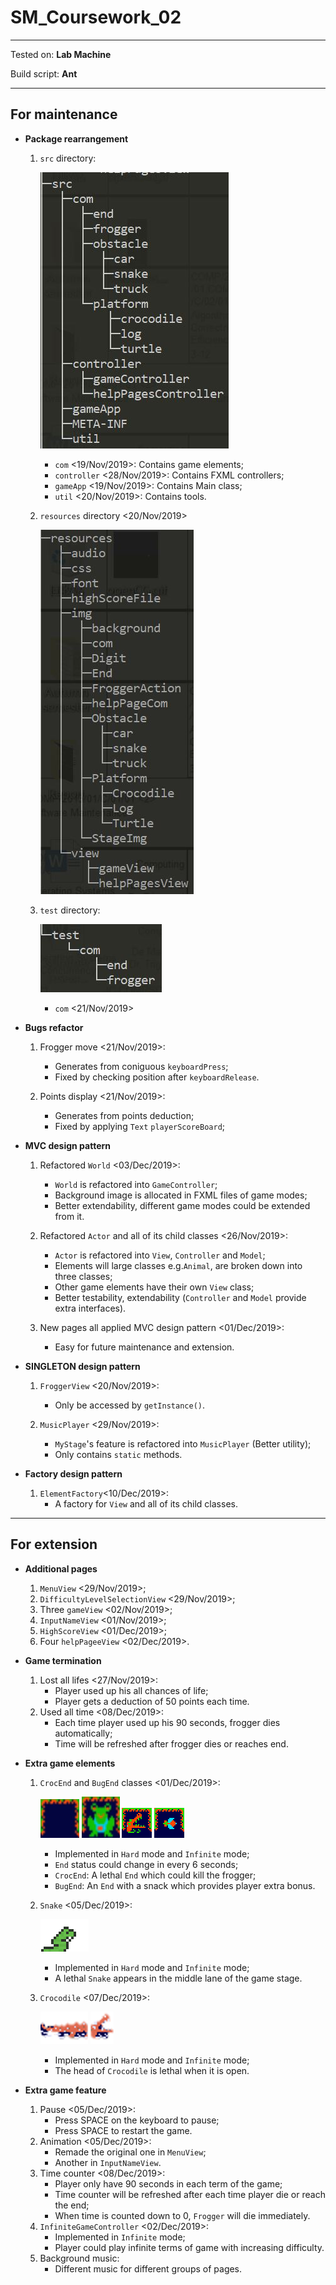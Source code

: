 # SM_Coursework_02

----

Tested on: **Lab Machine**

Build script: **Ant**

----

## **For maintenance**

* **Package rearrangement**
    1. ```src``` directory:

        ![avatar](resources/img/com/src.jpg)
        * ```com``` <19/Nov/2019>: Contains game elements;
        * ```controller``` <28/Nov/2019>: Contains FXML controllers;
        * ```gameApp``` <19/Nov/2019>: Contains Main class;
        * ```util``` <20/Nov/2019>: Contains tools.

    2. ```resources``` directory <20/Nov/2019>

        ![avatar](resources/img/com/resources.jpg)

    3. ```test``` directory:

        ![avatar](resources/img/com/test.jpg)
        * ```com``` <21/Nov/2019>

* **Bugs refactor**
    1. Frogger move <21/Nov/2019>:
        * Generates from coniguous ```keyboardPress```;
        * Fixed by checking position after ```keyboardRelease```.

    2. Points display <21/Nov/2019>:
        * Generates from points deduction;
        * Fixed by applying ```Text``` ```playerScoreBoard```;

* **MVC design pattern**
    1. Refactored ```World``` <03/Dec/2019>:
        * ```World``` is refactored into ```GameController```;
        * Background image is allocated in FXML files of game modes;
        * Better extendability, different game modes could be extended from it.

    2. Refactored ```Actor``` and all of its child classes <26/Nov/2019>:
        * ```Actor``` is refactored into ```View```, ```Controller``` and ```Model```;
        * Elements will large classes e.g.```Animal```, are broken down into three classes;
        * Other game elements have their own ```View``` class;
        * Better testability, extendability (```Controller``` and ```Model``` provide extra interfaces).

    3. New pages all applied MVC design pattern <01/Dec/2019>:
        * Easy for future maintenance and extension.

* **SINGLETON  design pattern**
    1. ```FroggerView``` <20/Nov/2019>: 
        * Only be accessed by ```getInstance()```.

    2. ```MusicPlayer``` <29/Nov/2019>: 
        * ```MyStage```'s feature is refactored into ```MusicPlayer``` (Better utility);
        * Only contains ```static``` methods.

* **Factory design pattern**
    1. ```ElementFactory```<10/Dec/2019>: 
        * A factory for ```View``` and all of its child classes.
----
## **For extension**

* **Additional pages**
    1. ```MenuView``` <29/Nov/2019>;
    2. ```DifficultyLevelSelectionView``` <29/Nov/2019>;
    3. Three ```gameView``` <02/Nov/2019>;
    4. ````InputNameView```` <01/Nov/2019>;
    5. ```HighScoreView``` <01/Dec/2019>;
    6. Four ```helpPageeView``` <02/Dec/2019>.
    
* **Game termination**
    1. Lost all lifes <27/Nov/2019>:
        * Player used up his all chances of life;
        * Player gets a deduction of 50 points each time.
    2. Used all time <08/Dec/2019>:
        * Each time player used up his 90 seconds, frogger dies automatically;
        * Time will be refreshed after frogger dies or reaches end.

* **Extra game elements**
    1. ```CrocEnd``` and ```BugEnd``` classes <01/Dec/2019>:
    
        ![avatar](resources/img/End/EmptyEnd.png)
        ![avatar](resources/img/End/FrogEnd.png)
        ![avatar](resources/img/End/CrocEnd.png)
        ![avatar](resources/img/End/BugEnd.png)
        * Implemented in ```Hard``` mode and ```Infinite``` mode;
        * ```End``` status could change in every 6 seconds;
        * ```CrocEnd```: A lethal ```End``` which could kill the frogger;
        * ```BugEnd```: An ```End``` with a snack which provides player extra bonus.
    2. ```Snake``` <05/Dec/2019>:
    
        ![avatar](resources/img/Obstacle/snake/snake.gif)
        * Implemented in ```Hard``` mode and ```Infinite``` mode;
        * A lethal ```Snake``` appears in the middle lane of the game stage.
    3. ```Crocodile``` <07/Dec/2019>:
    
        ![avatar](resources/img/Platform/Crocodile/cro_body.png)
        ![avatar](resources/img/Platform/Crocodile/cro_open.png)
        * Implemented in ```Hard``` mode and ```Infinite``` mode;
        * The head of ```Crocodile``` is lethal when it is open.

* **Extra game feature**
    1. Pause <05/Dec/2019>:
        * Press SPACE on the keyboard to pause;
        * Press SPACE to restart the game.
    2. Animation <05/Dec/2019>:
        * Remade the original one in ```MenuView```;
        * Another in ````InputNameView````.
    3. Time counter <08/Dec/2019>:
        * Player only have 90 seconds in each term of the game;
        * Time counter will be refreshed after each time player die or reach the end;
        * When time is counted down to 0, ```Frogger``` will die immediately. 
    4. ```InfiniteGameController``` <02/Dec/2019>:
        * Implemented in ```Infinite``` mode;
        * Player could play infinite terms of game with increasing difficulty.
    5. Background music:
        * Different music for different groups of pages.